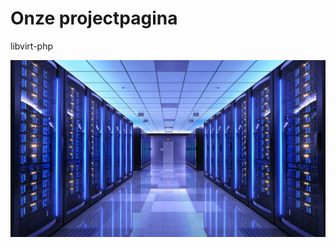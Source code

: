 Onze projectpagina
====================

libvirt-php

![ScreenShot](https://raw.githubusercontent.com/mravatar3/Project-team1/master/vm.jpg)
